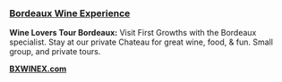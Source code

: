 ### <a href="https://www.bxwinex.com" target="_blank" onclick="ga('send', 'event', 'OutBoundLinksTitle', 'https://www.bxwinex.com', 'Bordeaux Wine Experience');">Bordeaux Wine Experience</a>

**Wine Lovers Tour Bordeaux:** Visit First Growths with the Bordeaux specialist. Stay at our private Chateau for great wine, food, & fun. Small group, and private tours. 

**<a href="https://www.bxwinex.com" target="_blank" onclick="ga('send', 'event', 'OutBoundLinksTitle', 'https://www.bxwinex.com', 'BXWINE.com');">BXWINEX.com</a>**
